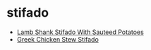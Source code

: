 # stifado

 * [Lamb Shank Stifado With Sauteed Potatoes](../index/l/lamb-shank-stifado-with-sauteed-potatoes-11390.json)
 * [Greek Chicken Stew Stifado](../index/g/greek-chicken-stew-stifado.json)

